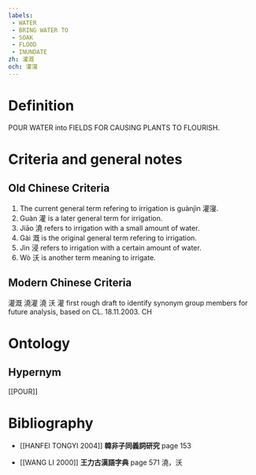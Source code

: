 ```yaml
---
labels: 
 - WATER
 - BRING WATER TO
 - SOAK
 - FLOOD
 - INUNDATE
zh: 灌溉
och: 灌寖
---
```


# Definition
POUR WATER into FIELDS FOR CAUSING PLANTS TO FLOURISH.
# Criteria and general notes
## Old Chinese Criteria
1. The current general term refering to irrigation is guànjìn 灌寖.
2. Guàn 灌 is a later general term for irrigation.
3. Jiāo 澆 refers to irrigation with a small amount of water.
4. Gài 溉 is the original general term refering to irrigation.
5. Jìn 浸 refers to irrigation with a certain amount of water.
6. Wò 沃 is another term meaning to irrigate.
## Modern Chinese Criteria
灌溉
澆灌
澆
沃
灌
first rough draft to identify synonym group members for future analysis, based on CL. 18.11.2003. CH
# Ontology

## Hypernym
[[POUR]]
# Bibliography
- [[HANFEI TONGYI 2004]]
**韓非子同義詞研究** page 153

- [[WANG LI 2000]]
**王力古漢語字典** page 571
澆，沃
